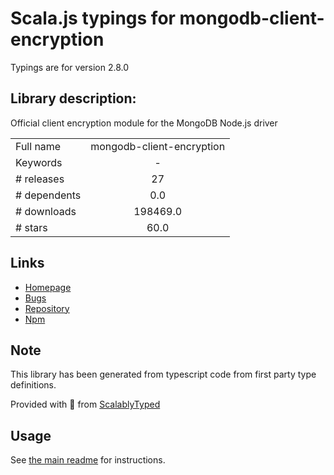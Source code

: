 
# Scala.js typings for mongodb-client-encryption

Typings are for version 2.8.0

## Library description:
Official client encryption module for the MongoDB Node.js driver

|                    |                 |
| ------------------ | :-------------: |
| Full name          | mongodb-client-encryption |
| Keywords           | - |
| # releases         | 27 |
| # dependents       | 0.0 |
| # downloads        | 198469.0 |
| # stars            | 60.0 |

## Links
- [Homepage](https://github.com/mongodb/libmongocrypt#readme)
- [Bugs](https://jira.mongodb.org/projects/NODE/issues/)
- [Repository](https://github.com/mongodb/libmongocrypt)
- [Npm](https://www.npmjs.com/package/mongodb-client-encryption)
    


## Note
This library has been generated from typescript code from first party type definitions.

Provided with :purple_heart: from [ScalablyTyped](https://github.com/oyvindberg/ScalablyTyped)

## Usage
See [the main readme](../../readme.md) for instructions.


